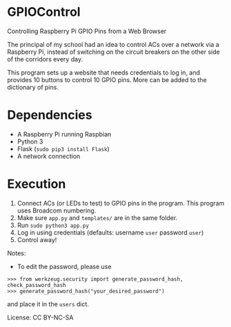 # GPIOControl
Controlling Raspberry Pi GPIO Pins from a Web Browser

The principal of my school had an idea to control ACs over a network via a Raspberry Pi, instead of switching on the circuit breakers on the other side of the corridors every day.

This program sets up a website that needs credentials to log in, and provides 10 buttons to control 10 GPIO pins. More can be added to the dictionary of pins.

# Dependencies
- A Raspberry Pi running Raspbian
- Python 3
- Flask (`sudo pip3 install Flask`)
- A network connection

# Execution
1. Connect ACs (or LEDs to test) to GPIO pins in the program. This program uses Broadcom numbering.
2. Make sure `app.py` and `templates/` are in the same folder.
3. Run `sudo python3 app.py`
4. Log in using credentials (defaults: username `user` password `user`)
5. Control away!

Notes:
- To edit the password, please use
```
>>> from werkzeug.security import generate_password_hash, check_password_hash
>>> generate_password_hash("your_desired_password")
```
and place it in the `users` dict.

License: CC BY-NC-SA
